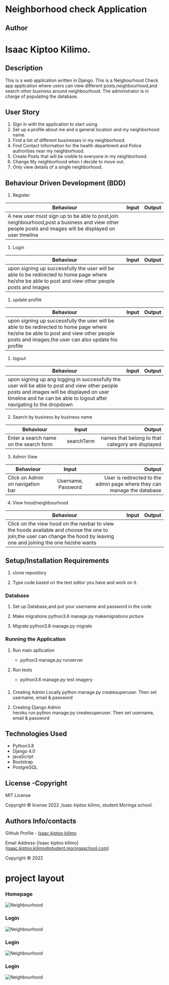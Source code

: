 
# Neighborhood check Application

## Author
# Isaac Kiptoo Kilimo.


## Description
This is a web application written in Django. This is a Neigbourhood Check app application where users can view different posts,neighbourhood,and search other business around neighbourhood. The administrator is in charge of populating the database.

## User Story
1. Sign in with the application to start using.
2. Set up a profile about me and a general location and my neighborhood name.
3. Find a list of different businesses in my neighborhood.
4. Find Contact Information for the health department and Police authorities near my neighborhood.
5. Create Posts that will be visible to everyone in my neighborhood.
6. Change My neighborhood when I decide to move out.
7. Only view details of a single neighborhood.


## Behaviour Driven Development (BDD)
1. Register

|Behaviour 	           |    Input 	                 |       Output          |
|----------------------------------------------|:-----------------------------------:|-----------------------------:|       
| A new user must sign up to be able to post,join neighbourhood,post a business and view other people posts and images will be displayed on user timeline  | 


1. Login

|Behaviour 	           |    Input 	                 |       Output          |
|----------------------------------------------|:-----------------------------------:|-----------------------------:|       
| upon signing up successfully the user will be able to be redirected to home page where he/she be able to post and view other people posts and images | 

1. update profile

|Behaviour 	           |    Input 	                 |       Output          |
|----------------------------------------------|:-----------------------------------:|-----------------------------:|       
| upon signing up successfully the user will be able to be redirected to home page where he/she be able to post and view other people posts and images,the user can also update his profile | 

1. logout

|Behaviour 	           |    Input 	                 |       Output          |
|----------------------------------------------|:-----------------------------------:|-----------------------------:|       
| upon signing up ang logging in successfully the user will be able to post and view other people posts and images will be displayed on user timeline  and he can be able to logout after navigating to the dropdown | 

2. Search by business by business name 

|Behaviour 	           |    Input 	                 |       Output          |
|----------------------------------------------|:-----------------------------------:|-----------------------------:|       
| Enter a search name on the search form   | searchTerm| names that belong to that category are displayed  | 


3. Admin View

|Behaviour 	           |    Input 	                 |       Output          |
|----------------------------------------------|:-----------------------------------:|-----------------------------:|       
| Click on Admin on navigation bar | Username, Password| User is redirected to the admin page where they can manage the database  |  

4. View hood/neighbourhood

|Behaviour 	           |    Input 	                 |       Output          |
|----------------------------------------------|:-----------------------------------:|-----------------------------:|       
| Click on the view hood on the navbar to view the hoods available and choose the one to join,the user can change the hood by leaving one and joining the one he/she wants 


## Setup/Installation Requirements
1. clone repository
     
2.  Type code based on the text editor you have and work on it.   

### Database
1. Set up Database,and put your username and password in the code

2. Make migrations
    python3.8 manage.py makemigrations picture

3. Migrate
   python3.8 manage.py migrate 
    
### Running the Application
1. Run main apllication
   * python3 manage.py runserver

2. Run tests    
   * python3.6 manage.py test imagery

###
1. Creating Admin Locally
    python manage.py createsuperuser. Then set username, email & password

2. Creating Django Admin   
     heroku run python manage.py createsuperuser. Then set username, email & password

## Technologies Used
* Python3.8
* Django 4.0
* javaScript
* Bootstrap
* PostgreSQL

## License -Copyright 

MIT License

Copyright © license 2022 ,Isaac kiptoo kilimo, student Moringa school.

## Authors Info/contacts

Github Profile - [Isaac kiptoo kilimo](https://github.com/Isaac-kiptoo-kilimo)

Email Address-[Isaac kiptoo kilimo] (isaac.kiptoo.kilimo@student.moringaschool.com)

Copyright © 2022

# project layout

### Homepage
![Neighbourhood](/static/images/landing.png)

### Login 
![Neighbourhood](/static/images/signup.png)

### Login 
![Neighbourhood](/static/images/login.png)


### Login 
![Neighbourhood](/static/images/login.png)
